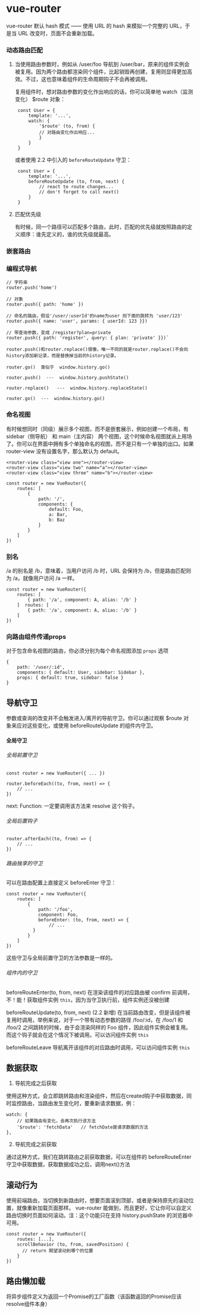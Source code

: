 # vue-router

vue-router 默认 hash 模式 —— 使用 URL 的 hash 来模拟一个完整的 URL，于是当 URL 改变时，页面不会重新加载。

### 动态路由匹配

1. 当使用路由参数时，例如从 /user/foo 导航到 /user/bar，原来的组件实例会被复用。因为两个路由都渲染同个组件，比起销毁再创建，复用则显得更加高效。不过，这也意味着组件的生命周期钩子不会再被调用。

    复用组件时，想对路由参数的变化作出响应的话，你可以简单地 watch（监测变化） $route 对象：

        const User = {
            template: '...',
            watch: {
                '$route' (to, from) {
                // 对路由变化作出响应...
                }
            }
        }

    或者使用 2.2 中引入的 `beforeRouteUpdate` 守卫：

        const User = {
            template: '...',
            beforeRouteUpdate (to, from, next) {
                // react to route changes...
                // don't forget to call next()
            }
        }

2. 匹配优先级

    有时候，同一个路径可以匹配多个路由，此时，匹配的优先级就按照路由的定义顺序：谁先定义的，谁的优先级就最高。

### 嵌套路由

### 编程式导航

    // 字符串
    router.push('home')

    // 对象
    router.push({ path: 'home' })

    // 命名的路由，假设'/user/:userId'的name为user 则下面的跳转为 'user/123'
    router.push({ name: 'user', params: { userId: 123 }})

    // 带查询参数，变成 /register?plan=private
    router.push({ path: 'register', query: { plan: 'private' }})`

    router.push()和router.replace()很像，唯一不同的就是router.replace()不会向history添加新记录，而是替换掉当前的history记录。

    router.go()  类似于  window.history.go()

    router.push()  ---  window.history.pushState()

    router.replace()   ---  window.history.replaceState()

    router.go()  ---  window.history.go()

### 命名视图

有时候想同时（同级）展示多个视图，而不是嵌套展示，例如创建一个布局，有 sidebar（侧导航） 和 main（主内容） 两个视图，这个时候命名视图就派上用场了。你可以在界面中拥有多个单独命名的视图，而不是只有一个单独的出口。如果 router-view 没有设置名字，那么默认为 default。

    <router-view class="view one"></router-view>
    <router-view class="view two" name="a"></router-view>
    <router-view class="view three" name="b"></router-view>

    const router = new VueRouter({
        routes: [
            {
                path: '/',
                components: {
                    default: Foo,
                    a: Bar,
                    b: Baz
                }
            }
        ]
    })


### 别名

/a 的别名是 /b，意味着，当用户访问 /b 时，URL 会保持为 /b，但是路由匹配则为 /a，就像用户访问 /a 一样。

    const router = new VueRouter({
        routes: [
            { path: '/a', component: A, alias: '/b' }
        ]  routes: [
            { path: '/a', component: A, alias: '/b' }
        ]
    })

### 向路由组件传递props

对于包含命名视图的路由，你必须分别为每个命名视图添加 `props` 选项

    {
        path: '/user/:id',
        components: { default: User, sidebar: Sidebar },
        props: { default: true, sidebar: false }
    }

## 导航守卫

参数或查询的改变并不会触发进入/离开的导航守卫。你可以通过观察 $route 对象来应对这些变化，或使用 beforeRouteUpdate 的组件内守卫。

#### 全局守卫

###### 全局前置守卫

    const router = new VueRouter({ ... })

    router.beforeEach((to, from, next) => {
        // ...
    })

next: Function: 一定要调用该方法来 resolve 这个钩子。


###### 全局后置钩子

    router.afterEach((to, from) => {
        // ...
    })

###### 路由独享的守卫

可以在路由配置上直接定义 beforeEnter 守卫：

    const router = new VueRouter({
        routes: [
            {
                path: '/foo',
                component: Foo,
                beforeEnter: (to, from, next) => {
                    // ...
              }
            }
        ]
    })

这些守卫与全局前置守卫的方法参数是一样的。

###### 组件内的守卫

beforeRouteEnter(to, from, next)  在渲染该组件的对应路由被 confirm 前调用，不！能！获取组件实例 `this`，因为当守卫执行前，组件实例还没被创建

beforeRouteUpdate(to, from, next) (2.2 新增)   在当前路由改变，但是该组件被复用时调用，举例来说，对于一个带有动态参数的路径 /foo/:id，在 /foo/1 和 /foo/2 之间跳转的时候，由于会渲染同样的 Foo 组件，因此组件实例会被复用。而这个钩子就会在这个情况下被调用。可以访问组件实例 `this`

beforeRouteLeave   导航离开该组件的对应路由时调用，可以访问组件实例 `this`

## 数据获取

1. 导航完成之后获取

使用这种方式，会立即跳转路由和渲染组件，然后在created钩子中获取数据，同时监控路由，当路由发生变化时，要重新请求数据，例：

    watch: {
        // 如果路由有变化，会再次执行该方法
        '$route': 'fetchData'   // fetchDate是请求数据的方法
    },

2. 导航完成之前获取

通过这种方式，我们在跳转路由之前获取数据，可以在组件的 beforeRouteEnter 守卫中获取数据，获取数据成功之后，调用next()方法


##  滚动行为

使用前端路由，当切换到新路由时，想要页面滚到顶部，或者是保持原先的滚动位置，就像重新加载页面那样。 vue-router 能做到，而且更好，它让你可以自定义路由切换时页面如何滚动。注：这个功能只在支持 history.pushState 的浏览器中可用。

    const router = new VueRouter({
        routes: [...],
        scrollBehavior (to, from, savedPosition) {
          // return 期望滚动到哪个的位置
        }
    })

## 路由懒加载

将异步组件定义为返回一个Promise的工厂函数（该函数返回的Promise应该resolve组件本身）

